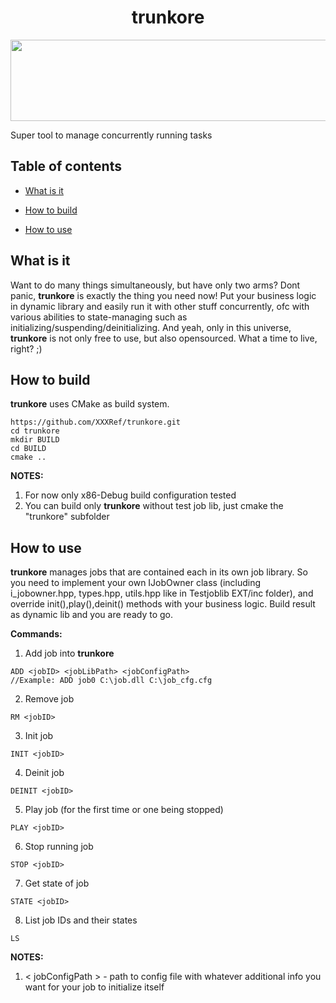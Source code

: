 

<p align="center"> <h1 align="center">trunkore</h1> </p>
<p align="center"> <img align="center" src="https://xxxref.com/wp-content/uploads/2020/01/logo.png" width="759" height="130"> </p>
Super tool to manage concurrently running tasks


## Table of contents
- [What is it](#what-is-it)

- [How to build](#how-to-build)

- [How to use](#how-to-use)

## **What is it**
Want to do many things simultaneously, but have only two arms? Dont panic, **trunkore** is exactly the thing you need now!
Put your business logic in dynamic library and easily run it with other stuff concurrently, ofc with various abilities to state-managing such as initializing/suspending/deinitializing.
And yeah, only in this universe, **trunkore** is not only free to use, but also opensourced. What a time to live, right? ;)

## **How to build**
**trunkore** uses CMake as build system.
```
https://github.com/XXXRef/trunkore.git
cd trunkore
mkdir BUILD
cd BUILD
cmake ..
```

**NOTES:**
1. For now only x86-Debug build configuration tested
2. You can build only **trunkore** without test job lib, just cmake the "trunkore" subfolder

## **How to use**
**trunkore** manages jobs that are contained each in its own job library. So you need to implement your own IJobOwner class (including i_jobowner.hpp, types.hpp, utils.hpp like in Testjoblib EXT/inc folder), and override init(),play(),deinit() methods with your business logic. Build result as dynamic lib and you are ready to go.

**Commands:**
1. Add job into **trunkore**
```
ADD <jobID> <jobLibPath> <jobConfigPath>
//Example: ADD job0 C:\job.dll C:\job_cfg.cfg
```
2. Remove job
```
RM <jobID>
```
3. Init job
```
INIT <jobID>
```
4. Deinit job
```
DEINIT <jobID>
```
5. Play job (for the first time or one being stopped)
```
PLAY <jobID>
```
6. Stop running job
```
STOP <jobID>
```
7. Get state of job
```
STATE <jobID>
```
8. List job IDs and their states
```
LS
```

**NOTES:**
1. < jobConfigPath > - path to config file with whatever additional info you want for your job to initialize itself
